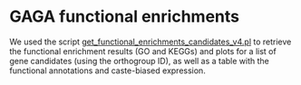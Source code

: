 # GAGA functional enrichments

We used the script [get_functional_enrichments_candidates_v4.pl](get_functional_enrichments_candidates_v4.pl) to retrieve the functional enrichment results (GO and KEGGs) and plots for a list of gene candidates (using the orthogroup ID), as well as a table with the functional annotations and caste-biased expression.



